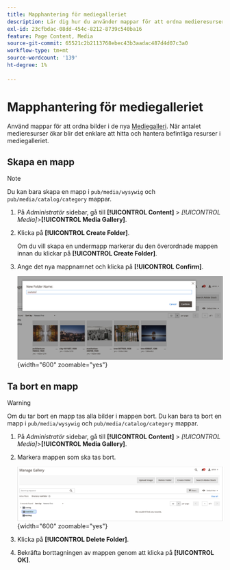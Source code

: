 ```yaml
---
title: Mapphantering för mediegalleriet
description: Lär dig hur du använder mappar för att ordna medieresurser.
exl-id: 23cfbdac-08dd-454c-8212-8739c540ba16
feature: Page Content, Media
source-git-commit: 65521c2b2113768ebec43b3aadac487d4d07c3a0
workflow-type: tm+mt
source-wordcount: '139'
ht-degree: 1%

---
```


# Mapphantering för mediegalleriet

Använd mappar för att ordna bilder i de nya [Mediegalleri](media-gallery.md). När antalet medieresurser ökar blir det enklare att hitta och hantera befintliga resurser i mediegalleriet.

## Skapa en mapp

>[!NOTE]
>
>Du kan bara skapa en mapp i `pub/media/wysywig` och `pub/media/catalog/category` mappar.

1. På _Administratör_ sidebar, gå till **[!UICONTROL Content]** > _[!UICONTROL Media]_>**[!UICONTROL Media Gallery]**.

1. Klicka på **[!UICONTROL Create Folder]**.

   Om du vill skapa en undermapp markerar du den överordnade mappen innan du klickar på **[!UICONTROL Create Folder]**.

1. Ange det nya mappnamnet och klicka på **[!UICONTROL Confirm]**.

   ![Nytt mappnamn](./assets/media-gallery-folder-name.png){width="600" zoomable="yes"}

## Ta bort en mapp

>[!WARNING]
>
>Om du tar bort en mapp tas alla bilder i mappen bort. Du kan bara ta bort en mapp i `pub/media/wysywig` och `pub/media/catalog/category` mappar.

1. På _Administratör_ sidebar, gå till **[!UICONTROL Content]** > _[!UICONTROL Media]_>**[!UICONTROL Media Gallery]**.

1. Markera mappen som ska tas bort.

   ![Välj mapp](./assets/media-gallery-selected-folder.png){width="600" zoomable="yes"}

1. Klicka på **[!UICONTROL Delete Folder]**.

1. Bekräfta borttagningen av mappen genom att klicka på **[!UICONTROL OK]**.
